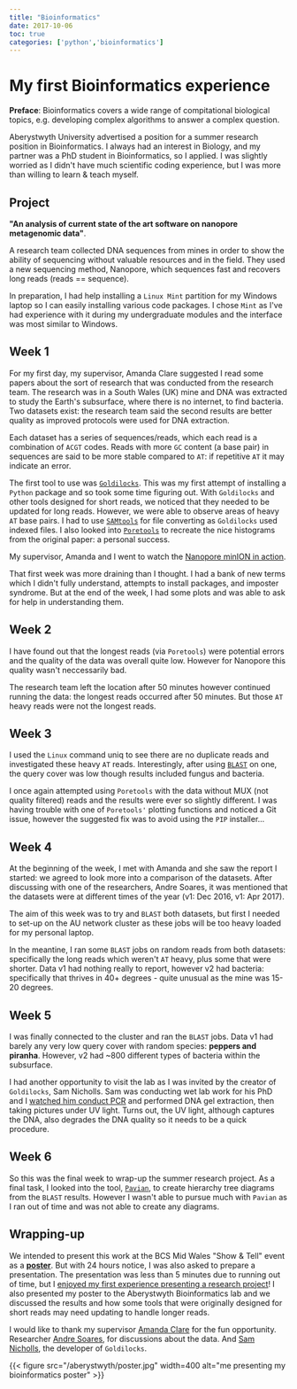 ```yaml
---
title: "Bioinformatics"
date: 2017-10-06
toc: true
categories: ['python','bioinformatics']
---
```


# My first Bioinformatics experience

**Preface**: Bioinformatics covers a wide range of compitational biological topics, e.g. developing complex algorithms to answer a complex question.

Aberystwyth University advertised a position for a summer research position in Bioinformatics.
I always had an interest in Biology, and my partner was a PhD student in Bioinformatics, so I applied.
I was slightly worried as I didn't have much scientific coding experience, but I was more than willing to learn & teach myself.

## Project

**"An analysis of current state of the art software on nanopore metagenomic data"**.

A research team collected DNA sequences from mines in order to show the ability of sequencing without valuable resources and in the field.
They used a new sequencing method, Nanopore, which sequences fast and recovers long reads (reads == sequence).

In preparation, I had help installing a `Linux Mint` partition for my Windows laptop so I can easily installing various code packages.
I chose `Mint` as I've had experience with it during my undergraduate modules and the interface was most similar to Windows.

## Week 1
For my first day, my supervisor, Amanda Clare suggested I read some papers about the sort of research that was conducted from the research team.
The research was in a South Wales (UK) mine and DNA was extracted to study the Earth's subsurface, where there is no internet, to find bacteria.
Two datasets exist: the research team said the second results are better quality as improved protocols were used for DNA extraction.

Each dataset has a series of sequences/reads, which each read is a combination of `ACGT` codes.
Reads with more `GC` content (a base pair) in sequences are said to be more stable compared to `AT`: if repetitive `AT` it may indicate an error.

The first tool to use was [`Goldilocks`](https://academic.oup.com/bioinformatics/article/32/13/2047/1743888?login=true "Goldilocks"). This was my first attempt of installing a `Python` package and so took some time figuring out.
With `Goldilocks` and other tools designed for short reads, we noticed that they needed to be updated for long reads.
However, we were able to observe areas of heavy `AT` base pairs. I had to use [`SAMtools`](https://academic.oup.com/bioinformatics/article/25/16/2078/204688?login=true "SAMtools") for file converting as `Goldilocks` used indexed files.
I also looked into [`Poretools`](https://academic.oup.com/bioinformatics/article/30/23/3399/207172?login=true "Poretools") to recreate the nice histograms from the original paper: a personal success.

My supervisor, Amanda and I went to watch the [Nanopore minION in action](https://twitter.com/afcaber/status/898194865980403712 "tweet about watching the minION").

That first week was more draining than I thought. I had a bank of new terms which I didn't fully understand, attempts to install packages, and imposter syndrome.
But at the end of the week, I had some plots and was able to ask for help in understanding them.

## Week 2
I have found out that the longest reads (via `Poretools`) were potential errors and the quality of the data was overall quite low.
However for Nanopore this quality wasn't neccessarily bad.

The research team left the location after 50 minutes however continued running the data: the longest reads occurred after 50 minutes.
But those `AT` heavy reads were not the longest reads.

## Week 3
I used the `Linux` command uniq to see there are no duplicate reads and investigated these heavy `AT` reads.
Interestingly, after using [`BLAST`](https://pubmed.ncbi.nlm.nih.gov/2231712/ "BLAST") on one, the query cover was low though results included fungus and bacteria.

I once again attempted using `Poretools` with the data without MUX (not quality filtered) reads and the results were ever so slightly different.
I was having trouble with one of `Poretools'` plotting functions and noticed a Git issue, however the suggested fix was to avoid using the `PIP` installer...

## Week 4
At the beginning of the week, I met with Amanda and she saw the report I started: we agreed to look more into a comparison of the datasets.
After discussing with one of the researchers, Andre Soares, it was mentioned that the datasets were at different times of the year (v1: Dec 2016, v1: Apr 2017).

The aim of this week was to try and `BLAST` both datasets, but first I needed to set-up on the AU network cluster as these jobs will be too heavy loaded for my personal laptop.

In the meantine, I ran some `BLAST` jobs on random reads from both datasets: specifically the long reads which weren't `AT` heavy, plus some that were shorter.
Data v1 had nothing really to report, however v2 had bacteria: specifically that thrives in 40+ degrees - quite unusual as the mine was 15-20 degrees.

## Week 5
I was finally connected to the cluster and ran the `BLAST` jobs.
Data v1 had barely any very low query cover with random species: **peppers and piranha**.
However, v2 had ~800 different types of bacteria within the subsurface.

I had another opportunity to visit the lab as I was invited by the creator of `Goldilocks`, Sam Nicholls.
Sam was conducting wet lab work for his PhD and I [watched him conduct PCR](https://twitter.com/sap218/status/910070653419704320 "my tweet with video of lab work") and performed DNA gel extraction, then taking pictures under UV light.
Turns out, the UV light, although captures the DNA, also degrades the DNA quality so it needs to be a quick procedure.

## Week 6
So this was the final week to wrap-up the summer research project. As a final task, I looked into the tool, [`Pavian`](https://www.biorxiv.org/content/10.1101/084715v1 "Pavian"), to create hierarchy tree diagrams from the `BLAST` results. However I wasn't able to pursue much with `Pavian` as I ran out of time and was not able to create any diagrams.

## Wrapping-up

We intended to present this work at the BCS Mid Wales "Show & Tell" event as a [**poster**](https://github.com/sap218/misc/blob/master/bioinformatics_poster.pdf "bioinformatics poster").
But with 24 hours notice, I was also asked to prepare a presentation. The presentation was less than 5 minutes due to running out of time, but I [enjoyed my first experience presenting a research project](https://twitter.com/sap218/status/914106415664500736 "my tweet with me and my poster")!
I also presented my poster to the Aberystwyth Bioinformatics lab and we discussed the results and how some tools that were originally designed for short reads may need updating to handle longer reads.

I would like to thank my supervisor [Amanda Clare](https://twitter.com/afcaber "Amanda's Twitter") for the fun opportunity.
Researcher [Andre Soares](https://twitter.com/GeoMicroSoares "Andre's Twitter"), for discussions about the data.
And [Sam Nicholls](https://twitter.com/samstudio8 "Sam's Twitter"), the developer of `Goldilocks`.

{{< figure src="/aberystwyth/poster.jpg" width=400 alt="me presenting my bioinformatics poster" >}}